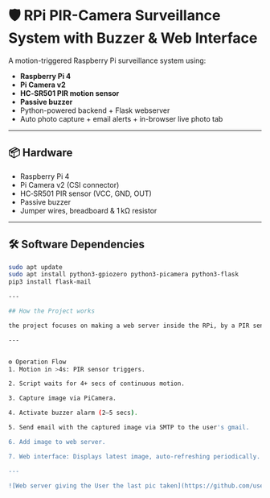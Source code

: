 # 🛡️ RPi PIR-Camera Surveillance System with Buzzer & Web Interface

A motion-triggered Raspberry Pi surveillance system using:
- **Raspberry Pi 4**
- **Pi Camera v2**
- **HC‑SR501 PIR motion sensor**
- **Passive buzzer**
- Python-powered backend + Flask webserver
- Auto photo capture + email alerts + in-browser live photo tab

---

## 📦 Hardware

- Raspberry Pi 4
- Pi Camera v2 (CSI connector)
- HC‑SR501 PIR sensor (VCC, GND, OUT)
- Passive buzzer
- Jumper wires, breadboard & 1 kΩ resistor

---

## 🛠️ Software Dependencies

```bash
sudo apt update
sudo apt install python3-gpiozero python3-picamera python3-flask
pip3 install flask-mail

---

## How the Project works

the project focuses on making a web server inside the RPi, by a PIR sensor python file so that if the detected movement is more than 4 seconds, a **photo will be taken by the RPi** and **will be sent to the email of the car/home owner and the buzzer will alarm the user.** Also, inside **the web server**, there will be a **tab** for the user that he can check. This **tab will be updated automatically and will show the last photo taken.**

---


⚙️ Operation Flow
1. Motion in >4s: PIR sensor triggers.

2. Script waits for 4+ secs of continuous motion.

3. Capture image via PiCamera.

4. Activate buzzer alarm (2–5 secs).

5. Send email with the captured image via SMTP to the user's gmail.

6. Add image to web server.

7. Web interface: Displays latest image, auto-refreshing periodically.

---

![Web server giving the User the last pic taken](https://github.com/user-attachments/assets/bd373a8d-e97e-4527-9bed-e525830b89de)

